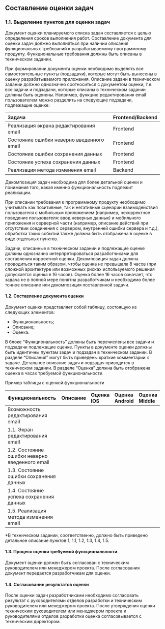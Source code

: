 ## Составление оценки задач



### 1.1. Выделение пунктов для оценки задач


Документ оценки планируемого списка задач составляется с целью определения сроков выполнения работ. Составление документа для оценки задач должно выполняться при наличии описания функциональных требований к разрабатываемому программному продукту. Функциональные требования должны быть описаны в техническом задании. 

При формировании документа оценки необходимо выделять все самостоятельные пункты (подзадачи), которые могут быть вынесены в оценку разрабатываемого приложения. Описание задачи в техническом задании должно однозначно соотноситься с документом оценки, т.е. все задачи и подзадачи, которые описаны в техническом задании должны быть оценены. Например, функцию редактирования email пользователем можно разделить на следующие подзадачи, подлежащие оценке:

| Задача  | Frontend/Backend  | 
|:----------|:----------|
| Реализация экрана редактирования email    | Frontend   | 
| Состояние ошибки неверно введенного email   | Frontend   | 
| Состояние ошибки сохранения данных   | Frontend   | 
| Состояние успеха сохранения данных  | Frontend   | 
|Реализация метода изменения email | Backend    | 


Декомпозиция задач необходима для более детальной оценки и понимания того, какая именно функциональность подлежит реализации. 

При описании требования к программному продукту необходимо учитывать как позитивные, так и негативные сценарии взаимодействия пользователя с мобильным приложением (например, некорректное поведение пользователя: ввод неверных данных) и мобильного приложения и серверной части (например, описание действий при отсутствии соединения с сервером, внутренней ошибки сервера и т.д.), обработка таких событий также должна быть отображена в  оценке в виде отдельных пунктов. 

Задачи, описанные в техническом задании и подлежащие оценке должны однозначно интерпретироваться разработчиками для составления корректной оценки. Декомпозиция задач должна проводиться таким образом, чтобы оценка не превышала 8 часов (при сложной архитектуре или возможных рисках используемого решения допускается оценка в 16 часов). Оценка более 16 часов означает, что задача не в полной мере понятна разработчикам и необходимо более точное описание или декомпозиция поставленной задачи. 

#### 1.2. Составление документа оценки

Документ оценки представляет собой таблицу, состоящую из следующих элементов:

- Функциональность;
- Описание;
- Оценка.

В блоке “Функциональность” должны быть перечислены все задачи и подзадачи подлежащие оценке. Пункты в документе оценки должны быть идентичны пунктам задач и подзадач в техническом задании. В разделе “Описания” могут быть приведены краткие комментарии к задаче. Детальное описание задач и подзадач приводится в техническом задании. В разделе “Оценка” должна быть отображена оценка в часах требуемой функциональности. 

Пример таблицы с оценкой функциональности

| Функциональность  | Описание | Оценка IOS  |Оценка Android |Оценка Middle |
|:----------|:----------|:----------|:----------|:----------|
| Возможность редактирования email                             | 
| 1.1. Экран редактирования email                  |  |  |  |  | 
| 1.2. Состояние ошибки неверно введенного email   |  |  |  |  | 
| 1.3. Состояние ошибки сохранения данных          |  |  |  |  | 
| 1.4. Состояние успеха сохранения данных          |  |  |  |  | 
| 1.5. Реализация метода изменения email           |  |  |  |  | 


*В техническом задании, соответственно, должно быть приведено детальное описание пунктов 1, 1.1, 1.2, 1.3, 1.4, 1.5.

#### 1.3. Процесс оценки требуемой функциональности

Документ оценки должен быть согласован с техническим руководителем или менеджером проекта. После согласования документ передается разработчикам для оценки. 

#### 1.4. Согласование результатов оценки

После оценки задач разработчиками необходимо согласовать результат с руководителями отделов разработки и техническим руководителем или менеджером проекта. После утверждения оценки техническим руководителем или менеджером проекта и руководителями отделов разработки оценка согласовывается с техническим директором. 